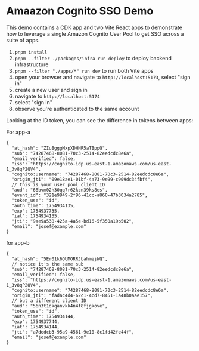 # Amaazon Cognito SSO Demo

This demo contains a CDK app and two Vite React apps to demonstrate how to leverage a single Amazon Cognito User Pool to get SSO across a suite of apps.

1. `pnpm install`
2. `pnpm --filter ./packages/infra run deploy` to deploy backend infrastructure
3. `pnpm --filter "./apps/*" run dev` to run both Vite apps
4. open your browser and navigate to `http://localhost:5173`, select "sign in"
5. create a new user and sign in
6. navigate to `http://localhost:5174`
7. select "sign in"
8. observe you're authenticated to the same account

Looking at the ID token, you can see the difference in tokens between apps:

For app-a

```jsonc
{
  "at_hash": "ZIu8gggMxpXDHHR5aTBppQ",
  "sub": "74287468-8081-70c3-2514-82eedcdc8e6a",
  "email_verified": false,
  "iss": "https://cognito-idp.us-east-1.amazonaws.com/us-east-1_3v8qP2QV4",
  "cognito:username": "74287468-8081-70c3-2514-82eedcdc8e6a",
  "origin_jti": "09e18ae1-01bf-4a73-9e99-c909dc34fbf4",
  // this is your user pool client ID
  "aud": "68bvm02h30qq7r62kcn39ks8es",
  "event_id": "321e9949-2f96-41cc-a860-47b3034a2785",
  "token_use": "id",
  "auth_time": 1754934135,
  "exp": 1754937735,
  "iat": 1754934135,
  "jti": "9ae9a538-425a-4a5e-bd16-5f350a19b502",
  "email": "josef@example.com"
}
```

for app-b

```jsonc
{
  "at_hash": "5Er01k6OUMORRJbahmejWQ",
  // notice it's the same sub
  "sub": "74287468-8081-70c3-2514-82eedcdc8e6a",
  "email_verified": false,
  "iss": "https://cognito-idp.us-east-1.amazonaws.com/us-east-1_3v8qP2QV4",
  "cognito:username": "74287468-8081-70c3-2514-82eedcdc8e6a",
  "origin_jti": "fadac4d4-62c1-4cd7-8451-1a48b0aae157",
  // but a different client ID
  "aud": "56n3t1dkqanvkk4n4f8fjgkove",
  "token_use": "id",
  "auth_time": 1754934144,
  "exp": 1754937744,
  "iat": 1754934144,
  "jti": "a7dedcb3-95a9-4561-9e10-8c1fd42fe44f",
  "email": "josef@example.com"
}
```
